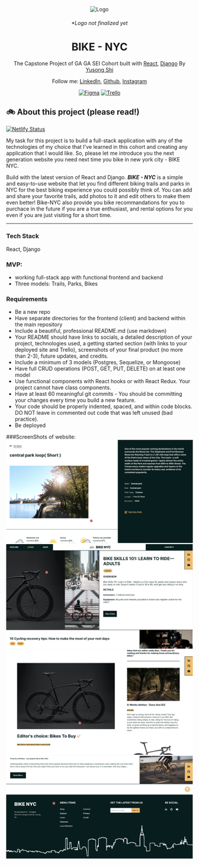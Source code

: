 <div align="center">
  <img alt="Logo" src="https://yusong.space/wp-content/uploads/2022/05/Ellipse-1.png" width="100" />
  <h6>*Logo not finalized yet<h6>
</div>
<h1 align="center">
  BIKE - NYC 
</h1>
<p align="center">
  The Capstone Project of GA GA SEI Cohort built with <a href="https://reactjs.org/" target="_blank">React</a>, <a href="https://www.djangoproject.com/" target="_blank">Django</a> By <a href="https://www.yusong.space/" target="_blank">Yusong Shi</a>
</p>
<p align="center">
  Follow me:
  <a href="https://www.linkedin.com/in/yusongshi/" target="_blank">LinkedIn</a>,
  <a href="https://github.com/yusongsh" target="_blank">Github</a>,
  <a href="https://www.instagram.com/jackeeeeshi/" target="_blank">Instagram</a>
</p>
<div align="center">
  
  [![Figma](https://img.shields.io/badge/-figma-%231B1F22.svg?style=for-the-badge&logo=figma&logoColor=FFFFFF)](https://www.figma.com/proto/Iy9jKtS96TfybPHZSwndzo/Bike-NYC---P4?page-id=0%3A1&node-id=3%3A2&viewport=273%2C48%2C0.18&scaling=scale-down&starting-point-node-id=3%3A2)
  [![Trello](https://img.shields.io/badge/-Trello-0052CC?style=for-the-badge&logo=Trello&logoColor=FFFFFF)](https://trello.com/b/pse5mXnf/bike-nyc)

</div>
    
<!-- ![demo](demo.png) -->

## 🚲 About this project (please read!)

[![Netlify Status](https://api.netlify.com/api/v1/badges/a6d6a581-2a28-4361-8019-bf49a8725d10/deploy-status)](https://genuine-strudel-a580d7.netlify.app/)

My task for this project is to build a full-stack application with any of the technologies of my choice that I've learned in this cohort and creating any application that I would like. So, please let me introduce you the next generation website you need next time you bike in new york city - BIKE NYC.

Build with the latest version of React and Django. **_BIKE - NYC_** is a simple and easy-to-use website that let you find different biking trails and parks in NYC for the best biking experience you could possibly think of. You can add and share your favorite trails, add photos to it and edit others to make them even better! Bike-NYC also provide you bike recommandations for you to purchace in the future if you are a true enthusiast, and rental options for you even if you are just visiting for a short time.

---

### Tech Stack

React, Django

### MVP:

- working full-stack app with functional frontend and backend
- Three models: Trails, Parks, Bikes

### Requirements

- Be a new repo
- Have separate directories for the frontend (client) and backend within the main repository
- Include a beautiful, professional README.md (use markdown)
- Your README should have links to socials, a detailed description of your project, technologies used, a getting started section (with links to your deployed site and Trello), screenshots of your final product (no more than 2-3), future updates, and credits.
- Include a minimum of 3 models (Postgres, Sequelize, or Mongoose)
- Have full CRUD operations (POST, GET, PUT, DELETE) on at least one model
- Use functional components with React hooks or with React Redux. Your project cannot have class components.
- Have at least 60 meaningful git commits - You should be committing your changes every time you build a new feature.
- Your code should be properly indented, spaced, and within code blocks. DO NOT leave in commented out code that was left unused (bad practice).
- Be deployed

###ScreenShots of website:
![ScreenShot](./client/src/assest/Screen%20Shot%202022-05-16%20at%2010.52.13%20AM.png)
![ScreenShot](./client/src/assest/Screen%20Shot%202022-05-16%20at%2010.52.32%20AM.png)
![ScreenShot](./client/src/assest/Screen%20Shot%202022-05-16%20at%2010.52.42%20AM.png)
![ScreenShot](./client/src/assest/Screen%20Shot%202022-05-16%20at%2010.52.57%20AM.png)
